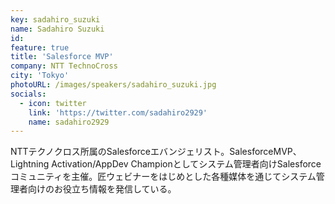 ```yaml
---
key: sadahiro_suzuki
name: Sadahiro Suzuki
id: 
feature: true
title: 'Salesforce MVP'
company: NTT TechnoCross
city: 'Tokyo'
photoURL: /images/speakers/sadahiro_suzuki.jpg
socials:
  - icon: twitter
    link: 'https://twitter.com/sadahiro2929'
    name: sadahiro2929
---
```

NTTテクノクロス所属のSalesforceエバンジェリスト。SalesforceMVP、Lightning Activation/AppDev Championとしてシステム管理者向けSalesforceコミュニティを主催。匠ウェビナーをはじめとした各種媒体を通じてシステム管理者向けのお役立ち情報を発信している。